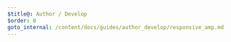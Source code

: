 ```yaml
---
$title@: Author / Develop
$order: 0
goto_internal: /content/docs/guides/author_develop/responsive_amp.md
---
```

